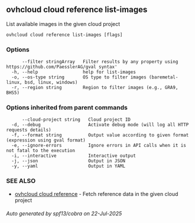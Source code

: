 ## ovhcloud cloud reference list-images

List available images in the given cloud project

```
ovhcloud cloud reference list-images [flags]
```

### Options

```
      --filter stringArray   Filter results by any property using https://github.com/PaesslerAG/gval syntax'
  -h, --help                 help for list-images
  -o, --os-type string       OS type to filter images (baremetal-linux, bsd, linux, windows)
  -r, --region string        Region to filter images (e.g., GRA9, BHS5)
```

### Options inherited from parent commands

```
      --cloud-project string   Cloud project ID
  -d, --debug                  Activate debug mode (will log all HTTP requests details)
  -f, --format string          Output value according to given format (expression using gval format)
  -e, --ignore-errors          Ignore errors in API calls when it is not fatal to the execution
  -i, --interactive            Interactive output
  -j, --json                   Output in JSON
  -y, --yaml                   Output in YAML
```

### SEE ALSO

* [ovhcloud cloud reference](ovhcloud_cloud_reference.md)	 - Fetch reference data in the given cloud project

###### Auto generated by spf13/cobra on 22-Jul-2025
